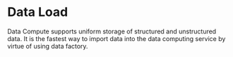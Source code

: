 # Data Load

Data Compute supports uniform storage of structured and unstructured data. It is the fastest way to import data into the data computing service by virtue of using data factory.

